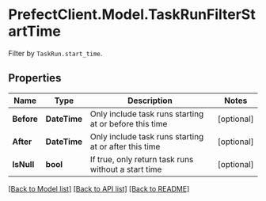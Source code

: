 # PrefectClient.Model.TaskRunFilterStartTime
Filter by `TaskRun.start_time`.

## Properties

Name | Type | Description | Notes
------------ | ------------- | ------------- | -------------
**Before** | **DateTime** | Only include task runs starting at or before this time | [optional] 
**After** | **DateTime** | Only include task runs starting at or after this time | [optional] 
**IsNull** | **bool** | If true, only return task runs without a start time | [optional] 

[[Back to Model list]](../README.md#documentation-for-models) [[Back to API list]](../README.md#documentation-for-api-endpoints) [[Back to README]](../README.md)

